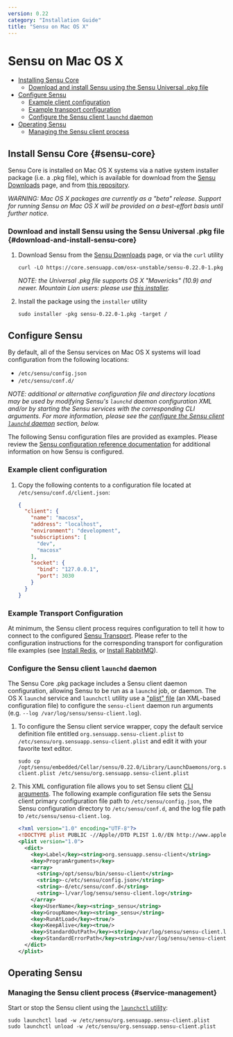 ```yaml
---
version: 0.22
category: "Installation Guide"
title: "Sensu on Mac OS X"
---
```


# Sensu on Mac OS X

- [Installing Sensu Core](#sensu-core)
  - [Download and install Sensu using the Sensu Universal .pkg file](#download-and-install-sensu-core)
- [Configure Sensu](#configure-sensu)
  - [Example client configuration](#example-client-configuration)
  - [Example transport configuration](#example-transport-configuration)
  - [Configure the Sensu client `launchd` daemon](#configure-the-sensu-client-launchd-daemon)
- [Operating Sensu](#operating-sensu)
  - [Managing the Sensu client process](#service-management)

## Install Sensu Core {#sensu-core}

Sensu Core is installed on Mac OS X systems via a native system installer
package (i.e. a .pkg file), which is available for download from the
[Sensu Downloads][download] page, and from [this repository][osx-repo].

_WARNING: Mac OS X packages are currently as a "beta" release. Support for running
Sensu on Mac OS X will be provided on a best-effort basis until further notice._

### Download and install Sensu using the Sensu Universal .pkg file {#download-and-install-sensu-core}

1. Download Sensu from the [Sensu Downloads][download] page, or via the `curl`
   utility

   ~~~ shell
   curl -LO https://core.sensuapp.com/osx-unstable/sensu-0.22.0-1.pkg
   ~~~

   _NOTE: the Universal .pkg file supports OS X "Mavericks" (10.9) and newer.
   Mountain Lion users: please use [this installer][pkg-mountainlion]._

2. Install the package using the `installer` utility

   ~~~ shell
   sudo installer -pkg sensu-0.22.0-1.pkg -target /
   ~~~

## Configure Sensu

By default, all of the Sensu services on Mac OS X systems will load
configuration from the following locations:

- `/etc/sensu/config.json`
- `/etc/sensu/conf.d/`

_NOTE: additional or alternative configuration file and directory locations may
be used by modifying Sensu's `launchd` daemon configuration XML and/or by
starting the Sensu services with the corresponding CLI arguments. For more
information, please see the [configure the Sensu client `launchd`
daemon](#configure-the-sensu-client-launchd-daemon) section, below._

The following Sensu configuration files are provided as examples. Please review
the [Sensu configuration reference documentation](configuration) for additional
information on how Sensu is configured.

### Example client configuration

1. Copy the following contents to a configuration file located at
   `/etc/sensu/conf.d/client.json`:

   ~~~ json
   {
     "client": {
       "name": "macosx",
       "address": "localhost",
       "environment": "development",
       "subscriptions": [
         "dev",
         "macosx"
       ],
       "socket": {
         "bind": "127.0.0.1",
         "port": 3030
       }
     }
   }
   ~~~

### Example Transport Configuration

At minimum, the Sensu client process requires configuration to tell it how to
connect to the configured [Sensu Transport](transport). Please refer to the
configuration instructions for the corresponding transport for configuration
file examples (see [Install Redis](install-redis), or [Install
RabbitMQ](install-rabbitmq)).

### Configure the Sensu client `launchd` daemon

The Sensu Core .pkg package includes a Sensu client daemon configuration,
allowing Sensu to be run as a `launchd` job, or daemon. The OS X `launchd`
service and `launchctl` utility use a ["plist" file][plist] (an XML-based
configuration file) to configure the `sensu-client` daemon run arguments (e.g.
`--log /var/log/sensu/sensu-client.log`).

1. To configure the Sensu client service wrapper, copy the default service
   definition file entitled `org.sensuapp.sensu-client.plist` to
   `/etc/sensu/org.sensuapp.sensu-client.plist` and edit it with your favorite
   text editor.

   ~~~ shell
   sudo cp /opt/sensu/embedded/Cellar/sensu/0.22.0/Library/LaunchDaemons/org.sensuapp.sensu-client.plist /etc/sensu/org.sensuapp.sensu-client.plist
   ~~~

2. This XML configuration file allows you to set Sensu client [CLI
   arguments][cli-args]. The following example configuration file sets the Sensu
   client primary configuration file path to `/etc/sensu/config.json`, the Sensu
   configuration directory to `/etc/sensu/conf.d`, and the log file path to
   `/etc/sensu/sensu-client.log`.

   ~~~ xml
   <?xml version="1.0" encoding="UTF-8"?>
   <!DOCTYPE plist PUBLIC -//Apple//DTD PLIST 1.0//EN http://www.apple.com/DTDs/PropertyList-1.0.dtd>
   <plist version="1.0">
     <dict>
       <key>Label</key><string>org.sensuapp.sensu-client</string>
       <key>ProgramArguments</key>
       <array>
         <string>/opt/sensu/bin/sensu-client</string>
         <string>-c/etc/sensu/config.json</string>
         <string>-d/etc/sensu/conf.d</string>
         <string>-l/var/log/sensu/sensu-client.log</string>
       </array>
       <key>UserName</key><string>_sensu</string>
       <key>GroupName</key><string>_sensu</string>
       <key>RunAtLoad</key><true/>
       <key>KeepAlive</key><true/>
       <key>StandardOutPath</key><string>/var/log/sensu/sensu-client.log</string>
       <key>StandardErrorPath</key><string>/var/log/sensu/sensu-client.log</string>
     </dict>
   </plist>
   ~~~

## Operating Sensu

### Managing the Sensu client process {#service-management}

Start or stop the Sensu client using the [`launchctl` utility][launchctl]:

~~~ shell
sudo launchctl load -w /etc/sensu/org.sensuapp.sensu-client.plist
sudo launchctl unload -w /etc/sensu/org.sensuapp.sensu-client.plist
~~~


[download]:             https://sensuapp.org/download
[osx-repo]:             https://core.sensuapp.com/osx-unstable/
[pkg-universal]:        https://core.sensuapp.com/osx-unstable/sensu-0.22.0-1.pkg
[pkg-mountainlion]:     https://core.sensuapp.com/osx-unstable/sensu-0.22.1-1.mountainlion.pkg
[mit-license]:          https://sensuapp.org/mit-license
[cli-args]:             configuration#sensu-service-cli-arguments
[launchctl]:            https://developer.apple.com/library/mac/documentation/Darwin/Reference/ManPages/man1/launchctl.1.html
[plist]:                https://developer.apple.com/library/mac/documentation/Darwin/Reference/ManPages/man5/plist.5.html
